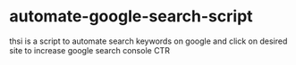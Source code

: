 # automate-google-search-script
thsi is a script to automate search keywords on google and click on desired site to increase google search console CTR
